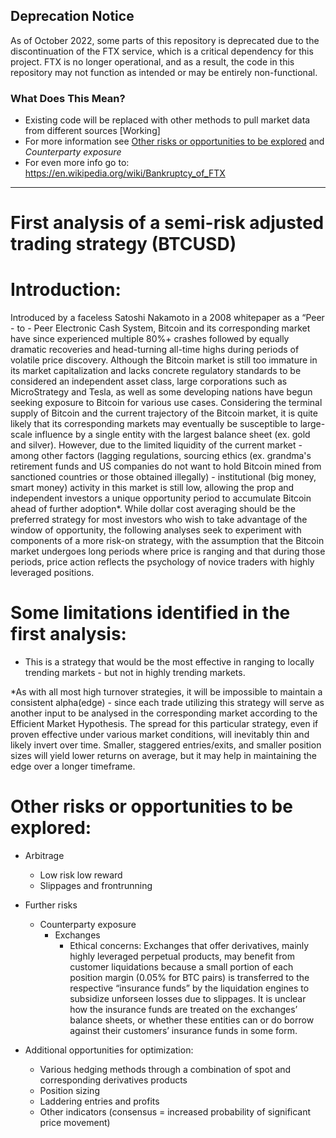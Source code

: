 ## Deprecation Notice

As of October 2022, some parts of this repository is deprecated due to the discontinuation of the FTX service, which is a critical dependency for this project. FTX is no longer operational, and as a result, the code in this repository may not function as intended or may be entirely non-functional.

### What Does This Mean?
- Existing code will be replaced with other methods to pull market data from different sources [Working]
- For more information see [Other risks or opportunities to be explored](#-other-risks-or-opportunities-to-be-explored:) and *Counterparty exposure*
- For even more info go to: https://en.wikipedia.org/wiki/Bankruptcy_of_FTX
---

# First analysis of a semi-risk adjusted trading strategy (BTCUSD)

# Introduction:
Introduced by a faceless Satoshi Nakamoto in a 2008 whitepaper as a “Peer - to - Peer Electronic Cash System, 
Bitcoin and its corresponding market have since experienced multiple 80%+ crashes followed by equally dramatic 
recoveries and head-turning all-time highs during periods of volatile price discovery. 
Although the Bitcoin market is still too immature in its market capitalization and lacks concrete regulatory standards 
to be considered an independent asset class, large corporations such as MicroStrategy and Tesla, as well as some developing 
nations have begun seeking exposure to Bitcoin for various use cases. Considering the terminal supply of Bitcoin and 
the current trajectory of the Bitcoin market, it is quite likely that its corresponding markets may eventually be susceptible 
to large-scale influence by a single entity with the largest balance sheet (ex. gold and silver). However, due to the limited 
liquidity of the current market - among other factors (lagging regulations, sourcing ethics (ex. grandma's retirement funds and 
US companies do not want to hold Bitcoin mined from sanctioned countries or those obtained 
illegally) -  institutional (big money, smart money) activity in this market is still low, allowing the prop and independent 
investors a unique opportunity period to accumulate Bitcoin ahead of further adoption*. While dollar cost averaging should be 
the preferred strategy for most investors who wish to take advantage of the window of opportunity, the following analyses 
seek to experiment with components of a more risk-on strategy, with the assumption that the Bitcoin market undergoes long periods 
where price is ranging and that during those periods, price action reflects the psychology of novice traders with highly leveraged positions. 


# Some limitations identified in the first analysis:

 * This is a strategy that would be the most effective in ranging to locally trending markets - but not in highly trending markets.

 *As with all most high turnover strategies, it will be impossible to maintain a consistent alpha(edge) - since each trade 
utilizing this strategy will serve as another input to be analysed in the corresponding market according to the Efficient Market Hypothesis.
The spread for this particular strategy, even if proven effective under various market conditions, will inevitably thin 
and likely invert over time. Smaller, staggered entries/exits, and smaller position sizes will yield lower returns on average, 
but it may help in maintaining the edge over a longer timeframe. 




# Other risks or opportunities to be explored:

* Arbitrage 
	* Low risk low reward
	* Slippages and frontrunning

* Further risks
	* Counterparty exposure
		* Exchanges
			* Ethical concerns: Exchanges that offer derivatives, mainly highly leveraged perpetual products, 
			may benefit from customer liquidations because a small portion of each position margin (0.05% for BTC pairs) 
			is transferred to the respective “insurance funds” by the liquidation engines to subsidize unforseen losses 
			due to slippages. It is unclear how the insurance funds are treated on the exchanges’ balance sheets, or 
			whether these entities can or do borrow against their customers’ insurance funds in some form.

* Additional opportunities for optimization:
	* Various hedging methods through a combination of spot and corresponding derivatives products 
	* Position sizing
	* Laddering entries and profits
	* Other indicators (consensus = increased probability of significant price movement)



